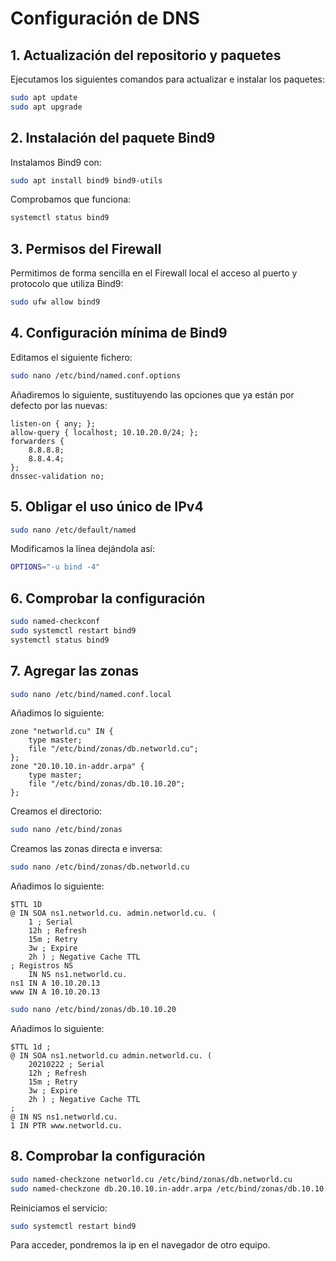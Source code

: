 # Configuración de DNS

## 1. Actualización del repositorio y paquetes
Ejecutamos los siguientes comandos para actualizar e instalar los paquetes:
```bash
sudo apt update
sudo apt upgrade
```

## 2. Instalación del paquete Bind9
Instalamos Bind9 con:
```bash
sudo apt install bind9 bind9-utils
```

Comprobamos que funciona:
```bash
systemctl status bind9
```

## 3. Permisos del Firewall

Permitimos de forma sencilla en el Firewall local el acceso al puerto y
protocolo que utiliza Bind9:
```bash
sudo ufw allow bind9
```

## 4. Configuración mínima de Bind9
Editamos el siguiente fichero:
```bash
sudo nano /etc/bind/named.conf.options
```

Añadiremos lo siguiente, sustituyendo las opciones que ya están por defecto por las nuevas:
```
listen-on { any; };
allow-query { localhost; 10.10.20.0/24; };
forwarders {
    8.8.8.8;
    8.8.4.4;
};
dnssec-validation no;
```

## 5. Obligar el uso único de IPv4
```bash
sudo nano /etc/default/named
```
Modificamos la línea dejándola así:
```bash
OPTIONS="-u bind -4"
```

## 6. Comprobar la configuración
```bash
sudo named-checkconf
sudo systemctl restart bind9
systemctl status bind9
```

## 7. Agregar las zonas
```bash
sudo nano /etc/bind/named.conf.local
```

Añadimos lo siguiente:
```
zone "networld.cu" IN {
    type master;
    file "/etc/bind/zonas/db.networld.cu";
};
zone "20.10.10.in-addr.arpa" {
    type master;
    file "/etc/bind/zonas/db.10.10.20";
};
```

Creamos el directorio:
```bash
sudo nano /etc/bind/zonas
```

Creamos las zonas directa e inversa:
```bash
sudo nano /etc/bind/zonas/db.networld.cu
```
Añadimos lo siguiente:

```
$TTL 1D
@ IN SOA ns1.networld.cu. admin.networld.cu. (
    1 ; Serial
    12h ; Refresh
    15m ; Retry
    3w ; Expire
    2h ) ; Negative Cache TTL
; Registros NS
    IN NS ns1.networld.cu.
ns1 IN A 10.10.20.13
www IN A 10.10.20.13
```

```bash
sudo nano /etc/bind/zonas/db.10.10.20
```
Añadimos lo siguiente:

```
$TTL 1d ;
@ IN SOA ns1.networld.cu admin.networld.cu. (
    20210222 ; Serial
    12h ; Refresh
    15m ; Retry
    3w ; Expire
    2h ) ; Negative Cache TTL
;
@ IN NS ns1.networld.cu.
1 IN PTR www.networld.cu.
```

## 8. Comprobar la configuración

```bash
sudo named-checkzone networld.cu /etc/bind/zonas/db.networld.cu
sudo named-checkzone db.20.10.10.in-addr.arpa /etc/bind/zonas/db.10.10.20
```

Reiniciamos el servicio:

```bash
sudo systemctl restart bind9
```

Para acceder, pondremos la ip en el navegador de otro equipo.